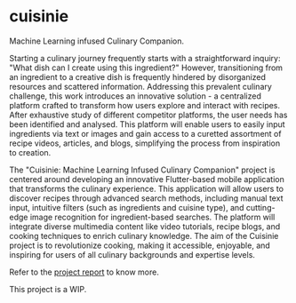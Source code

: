# cuisinie

Machine Learning infused Culinary Companion.

Starting a culinary journey frequently starts with a straightforward inquiry: "What dish can I create using this ingredient?" However, transitioning from an ingredient to a creative dish is frequently hindered by disorganized resources and scattered information. Addressing this prevalent culinary challenge, this work introduces an innovative solution - a centralized platform crafted to transform how users explore and interact with recipes. After exhaustive study of different competitor platforms, the user needs has been identified and analysed.  This platform will enable users to easily input ingredients via text or images and gain access to a curetted assortment of recipe videos, articles, and blogs, simplifying the process from inspiration to creation. 

The "Cuisinie: Machine Learning Infused Culinary Companion" project is centered around developing an innovative Flutter-based mobile application that transforms the culinary experience. This application will allow users to discover recipes through advanced search methods, including manual text input, intuitive filters (such as ingredients and cuisine type), and cutting-edge image recognition for ingredient-based searches. The platform will integrate diverse multimedia content like video tutorials, recipe blogs, and cooking techniques to enrich culinary knowledge. The aim of the Cuisinie project is to revolutionize cooking, making it accessible, enjoyable, and inspiring for users of all culinary backgrounds and expertise levels.

Refer to the [project report](https://github.com/SanskritiHarmukh/cuisinie/blob/main/Cuisinie%20-%20ML%20infused%20Culinary%20Companion.pdf) to know more.

This project is a WIP.

